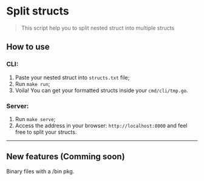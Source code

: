# Split structs

> This script help you to split nested struct into multiple structs

## How to use

### CLI:

1. Paste your nested struct into `structs.txt` file;
2. Run `make run`;
3. Voila! You can get your formatted structs inside your `cmd/cli/tmp.go`.

### Server: 

1. Run `make serve`;
2. Access the address in your browser: `http://localhost:8000` and feel free to split your structs.

----

## New features (Comming soon)

Binary files with a /bin pkg.


